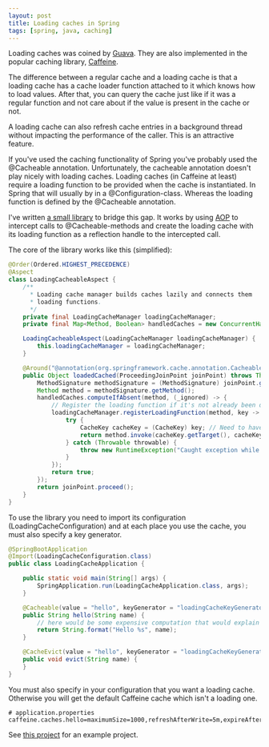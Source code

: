 ```yaml
---
layout: post
title: Loading caches in Spring
tags: [spring, java, caching]
---
```


Loading caches was coined by [Guava](https://github.com/google/guava). They are also
implemented in the popular caching library, [Caffeine](https://github.com/ben-manes/caffeine). 

The difference between a regular cache and a loading
cache is that a loading cache has a cache loader
function attached to it which knows how to load values.
After that, you can query the cache just like if it
was a regular function and not care about if the
value is present in the cache or not.

A loading cache can also refresh cache entries in
a background thread without impacting the performance
of the caller. This is an attractive feature.

If you've used the caching functionality of Spring you've
probably used the @Cacheable annotation. Unfortunately,
the cacheable annotation doesn't play nicely with loading caches.
Loading caches (in Caffeine at least) require a loading function
to be provided when the cache is instantiated. In Spring
that will usually by in a @Configuration-class. Whereas the
loading function is defined by the @Cacheable annotation.

I've written [a small library](https://github.com/plilja/spring-loading-caffeine) to bridge this gap.
It works by using [AOP](https://en.wikipedia.org/wiki/Aspect-oriented_programming) to intercept calls to @Cacheable-methods
and create the loading cache with its loading function as
a reflection handle to the intercepted call.

The core of the library works like this (simplified):

```java
@Order(Ordered.HIGHEST_PRECEDENCE)
@Aspect
class LoadingCacheableAspect {
    /**
      * Loading cache manager builds caches lazily and connects them
      * loading functions.
      */
    private final LoadingCacheManager loadingCacheManager;
    private final Map<Method, Boolean> handledCaches = new ConcurrentHashMap<>();

    LoadingCacheableAspect(LoadingCacheManager loadingCacheManager) {
        this.loadingCacheManager = loadingCacheManager;
    }

    @Around("@annotation(org.springframework.cache.annotation.Cacheable)")
    public Object loadedCached(ProceedingJoinPoint joinPoint) throws Throwable {
        MethodSignature methodSignature = (MethodSignature) joinPoint.getSignature();
        Method method = methodSignature.getMethod();
        handledCaches.computeIfAbsent(method, (_ignored) -> {
            // Register the loading function if it's not already been done
            loadingCacheManager.registerLoadingFunction(method, key -> {
                try {
                    CacheKey cacheKey = (CacheKey) key; // Need to have a specific cache key type
                    return method.invoke(cacheKey.getTarget(), cacheKey.getArgs());
                } catch (Throwable throwable) {
                    throw new RuntimeException("Caught exception while calling method", throwable);
                }
            });
            return true;
        });
        return joinPoint.proceed();
    }
}
```

To use the library you need to import its configuration (LoadingCacheConfiguration)
and at each place you use the cache, you must also specify a key generator. 

```java
@SpringBootApplication
@Import(LoadingCacheConfiguration.class)
public class LoadingCacheApplication {

	public static void main(String[] args) {
		SpringApplication.run(LoadingCacheApplication.class, args);
	}

    @Cacheable(value = "hello", keyGenerator = "loadingCacheKeyGenerator")
    public String hello(String name) {
        // here would be some expensive computation that would explain the need for caching
        return String.format("Hello %s", name);
    }

    @CacheEvict(value = "hello", keyGenerator = "loadingCacheKeyGenerator")
    public void evict(String name) {
    }
}
```
You must also specify in your configuration that you want a loading cache. Otherwise
you will get the default Caffeine cache which isn't a loading one.
```
# application.properties
caffeine.caches.hello=maximumSize=1000,refreshAfterWrite=5m,expireAfterWrite=60m,recordStats
```

See [this project](https://github.com/plilja/spring-loading-caffeine-example) for an example project.
